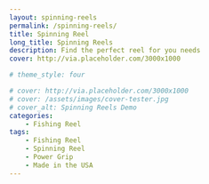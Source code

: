 ```yaml
---
layout: spinning-reels
permalink: /spinning-reels/
title: Spinning Reel 
long_title: Spinning Reels 
description: Find the perfect reel for you needs
cover: http://via.placeholder.com/3000x1000

# theme_style: four

# cover: http://via.placeholder.com/3000x1000
# cover: /assets/images/cover-tester.jpg
# cover_alt: Spinning Reels Demo
categories: 
    - Fishing Reel
tags: 
    - Fishing Reel
    - Spinning Reel
    - Power Grip
    - Made in the USA
---
```


